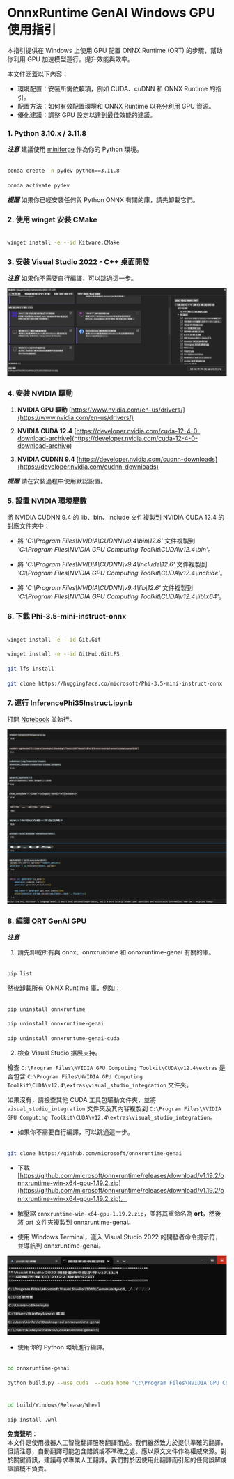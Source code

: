 # **OnnxRuntime GenAI Windows GPU 使用指引**

本指引提供在 Windows 上使用 GPU 配置 ONNX Runtime (ORT) 的步驟，幫助你利用 GPU 加速模型運行，提升效能與效率。

本文件涵蓋以下內容：

- 環境配置：安裝所需依賴項，例如 CUDA、cuDNN 和 ONNX Runtime 的指引。
- 配置方法：如何有效配置環境和 ONNX Runtime 以充分利用 GPU 資源。
- 優化建議：調整 GPU 設定以達到最佳效能的建議。

### **1. Python 3.10.x / 3.11.8**

   ***注意*** 建議使用 [miniforge](https://github.com/conda-forge/miniforge/releases/latest/download/Miniforge3-Windows-x86_64.exe) 作為你的 Python 環境。

   ```bash

   conda create -n pydev python==3.11.8

   conda activate pydev

   ```

   ***提醒*** 如果你已經安裝任何與 Python ONNX 有關的庫，請先卸載它們。

### **2. 使用 winget 安裝 CMake**

   ```bash

   winget install -e --id Kitware.CMake

   ```

### **3. 安裝 Visual Studio 2022 - C++ 桌面開發**

   ***注意*** 如果你不需要自行編譯，可以跳過這一步。

![CPP](../../../../../../translated_images/01.8964c1fa47e00dc36af710b967e72dd2f8a2be498e49c8d4c65c11ba105dedf8.hk.png)

### **4. 安裝 NVIDIA 驅動**

1. **NVIDIA GPU 驅動** [https://www.nvidia.com/en-us/drivers/](https://www.nvidia.com/en-us/drivers/)

2. **NVIDIA CUDA 12.4** [https://developer.nvidia.com/cuda-12-4-0-download-archive](https://developer.nvidia.com/cuda-12-4-0-download-archive)

3. **NVIDIA CUDNN 9.4** [https://developer.nvidia.com/cudnn-downloads](https://developer.nvidia.com/cudnn-downloads)

***提醒*** 請在安裝過程中使用默認設置。

### **5. 設置 NVIDIA 環境變數**

將 NVIDIA CUDNN 9.4 的 lib、bin、include 文件複製到 NVIDIA CUDA 12.4 的對應文件夾中：

- 將 *'C:\Program Files\NVIDIA\CUDNN\v9.4\bin\12.6'* 文件複製到 *'C:\Program Files\NVIDIA GPU Computing Toolkit\CUDA\v12.4\bin'*。

- 將 *'C:\Program Files\NVIDIA\CUDNN\v9.4\include\12.6'* 文件複製到 *'C:\Program Files\NVIDIA GPU Computing Toolkit\CUDA\v12.4\include'*。

- 將 *'C:\Program Files\NVIDIA\CUDNN\v9.4\lib\12.6'* 文件複製到 *'C:\Program Files\NVIDIA GPU Computing Toolkit\CUDA\v12.4\lib\x64'*。

### **6. 下載 Phi-3.5-mini-instruct-onnx**

   ```bash

   winget install -e --id Git.Git

   winget install -e --id GitHub.GitLFS

   git lfs install

   git clone https://huggingface.co/microsoft/Phi-3.5-mini-instruct-onnx

   ```

### **7. 運行 InferencePhi35Instruct.ipynb**

   打開 [Notebook](../../../../../../code/09.UpdateSamples/Aug/ortgpu-phi35-instruct.ipynb) 並執行。

![RESULT](../../../../../../translated_images/02.be96d16e7b1007f1f3941f65561553e62ccbd49c962f3d4a9154b8326c033ec1.hk.png)

### **8. 編譯 ORT GenAI GPU**

   ***注意*** 
   
   1. 請先卸載所有與 onnx、onnxruntime 和 onnxruntime-genai 有關的庫。

   ```bash

   pip list 
   
   ```

   然後卸載所有 ONNX Runtime 庫，例如：

   ```bash

   pip uninstall onnxruntime

   pip uninstall onnxruntime-genai

   pip uninstall onnxruntume-genai-cuda
   
   ```

   2. 檢查 Visual Studio 擴展支持。

   檢查 `C:\Program Files\NVIDIA GPU Computing Toolkit\CUDA\v12.4\extras` 是否包含 `C:\Program Files\NVIDIA GPU Computing Toolkit\CUDA\v12.4\extras\visual_studio_integration` 文件夾。

   如果沒有，請檢查其他 CUDA 工具包驅動文件夾，並將 `visual_studio_integration` 文件夾及其內容複製到 `C:\Program Files\NVIDIA GPU Computing Toolkit\CUDA\v12.4\extras\visual_studio_integration`。

   - 如果你不需要自行編譯，可以跳過這一步。

   ```bash

   git clone https://github.com/microsoft/onnxruntime-genai

   ```

   - 下載 [https://github.com/microsoft/onnxruntime/releases/download/v1.19.2/onnxruntime-win-x64-gpu-1.19.2.zip](https://github.com/microsoft/onnxruntime/releases/download/v1.19.2/onnxruntime-win-x64-gpu-1.19.2.zip)。

   - 解壓縮 `onnxruntime-win-x64-gpu-1.19.2.zip`，並將其重命名為 **ort**，然後將 ort 文件夾複製到 onnxruntime-genai。

   - 使用 Windows Terminal，進入 Visual Studio 2022 的開發者命令提示符，並導航到 onnxruntime-genai。

![RESULT](../../../../../../translated_images/03.53bb08e3bde53edd1735c5546fb32b9b0bdba93d8241c5e6e3196d8bc01adbd7.hk.png)

   - 使用你的 Python 環境進行編譯。

   ```bash

   cd onnxruntime-genai

   python build.py --use_cuda  --cuda_home "C:\Program Files\NVIDIA GPU Computing Toolkit\CUDA\v12.4" --config Release
 

   cd build/Windows/Release/Wheel

   pip install .whl

   ```

**免責聲明**：  
本文件是使用機器人工智能翻譯服務翻譯而成。我們雖然致力於提供準確的翻譯，但請注意，自動翻譯可能包含錯誤或不準確之處。應以原文文件作為權威來源。對於關鍵資訊，建議尋求專業人工翻譯。我們對於因使用此翻譯而引起的任何誤解或誤讀概不負責。
